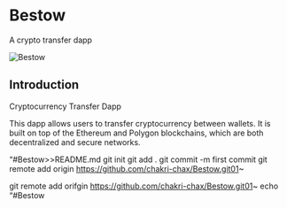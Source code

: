 # Bestow
A crypto transfer dapp

![Bestow](https://github.com/chakri-chax/Bestow/assets/72123758/0c1b147a-d61b-4ea7-9917-c7c05a6346c5)

## Introduction

Cryptocurrency Transfer Dapp

This dapp allows users to transfer cryptocurrency between wallets. It is built on top of the Ethereum and Polygon blockchains, which are both decentralized and secure networks.


“#Bestow>>README.md
git init
git add .
git commit -m first commit
git remote add origin https://github.com/chakri-chax/Bestow.git01~

git remote add orifgin https://github.com/chakri-chax/Bestow.git01~
echo “#Bestow
